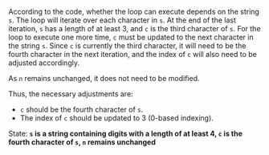According to the code, whether the loop can execute depends on the string `s`. The loop will iterate over each character in `s`. At the end of the last iteration, `s` has a length of at least 3, and `c` is the third character of `s`. For the loop to execute one more time, `c` must be updated to the next character in the string `s`. Since `c` is currently the third character, it will need to be the fourth character in the next iteration, and the index of `c` will also need to be adjusted accordingly. 

As `n` remains unchanged, it does not need to be modified. 

Thus, the necessary adjustments are:
- `c` should be the fourth character of `s`.
- The index of `c` should be updated to 3 (0-based indexing).

State: **`s` is a string containing digits with a length of at least 4, `c` is the fourth character of `s`, `n` remains unchanged**